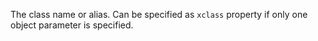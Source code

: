 The class name or alias. Can be specified as `xclass`
property if only one object parameter is specified.
